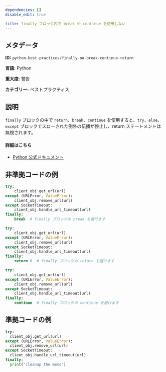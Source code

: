 ```yaml
---
dependencies: []
disable_edit: true

title: finally ブロック内で break や continue を使用しない
---
```

## メタデータ
**ID:** `python-best-practices/finally-no-break-continue-return`

**言語:** Python

**重大度:** 警告

**カテゴリー:** ベストプラクティス

## 説明
`finally` ブロックの中で `return`、`break`、`continue` を使用すると、`try`、`else`、`except` ブロックでスローされた例外の伝播が停止し、return ステートメントは無視されます。

#### 詳細はこちら

 - [Python 公式ドキュメント](https://docs.python.org/3/reference/compound_stmts.html#except)

## 非準拠コードの例
```python
try:
    client_obj.get_url(url)
except (URLError, ValueError):
    client_obj.remove_url(url)
except SocketTimeout:
    client_obj.handle_url_timeout(url)
finally:
    break  # finally ブロックの break を避けます
```

```python
try:
    client_obj.get_url(url)
except (URLError, ValueError):
    client_obj.remove_url(url)
except SocketTimeout:
    client_obj.handle_url_timeout(url)
finally:
    return 0  # finally ブロックの return を避けます
```

```python
try:
    client_obj.get_url(url)
except (URLError, ValueError):
    client_obj.remove_url(url)
except SocketTimeout:
    client_obj.handle_url_timeout(url)
finally:
    continue  # finally ブロックの continue を避けます
```

## 準拠コードの例
```python
try:
  client_obj.get_url(url)
except (URLError, ValueError):
  client_obj.remove_url(url)
except SocketTimeout:
  client_obj.handle_url_timeout(url)
finally:
  print("cleanup the mess")
```
